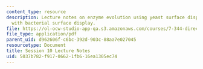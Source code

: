 ```yaml
---
content_type: resource
description: Lecture notes on enzyme evolution using yeast surface display compared
  with bacterial surface display.
file: https://ol-ocw-studio-app-qa.s3.amazonaws.com/courses/7-344-directed-evolution-engineering-biocatalysts-spring-2008/5037b782f91706621fb616ea1305ec74_ses10_ln.pdf
file_type: application/pdf
parent_uid: d962606f-c6bc-392d-903c-88aa7e027045
resourcetype: Document
title: Session 10 Lecture Notes
uid: 5037b782-f917-0662-1fb6-16ea1305ec74
---
```

